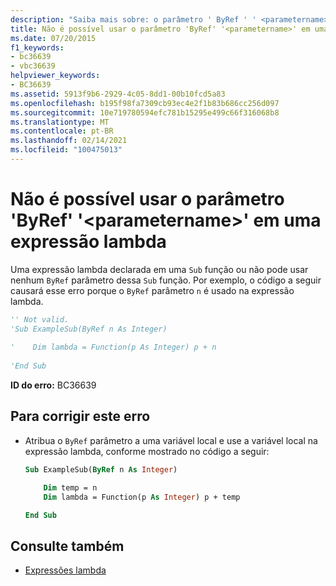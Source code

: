 ```yaml
---
description: "Saiba mais sobre: o parâmetro ' ByRef ' ' <parametername> ' não pode ser usado em uma expressão lambda"
title: Não é possível usar o parâmetro 'ByRef' '<parametername>' em uma expressão lambda
ms.date: 07/20/2015
f1_keywords:
- bc36639
- vbc36639
helpviewer_keywords:
- BC36639
ms.assetid: 5913f9b6-2929-4c05-8dd1-00b10fcd5a83
ms.openlocfilehash: b195f98fa7309cb93ec4e2f1b83b686cc256d097
ms.sourcegitcommit: 10e719780594efc781b15295e499c66f316068b8
ms.translationtype: MT
ms.contentlocale: pt-BR
ms.lasthandoff: 02/14/2021
ms.locfileid: "100475013"
---
```

# <a name="byref-parameter-parametername-cannot-be-used-in-a-lambda-expression"></a>Não é possível usar o parâmetro 'ByRef' '\<parametername>' em uma expressão lambda

Uma expressão lambda declarada em uma `Sub` função ou não pode usar nenhum `ByRef` parâmetro dessa `Sub` função. Por exemplo, o código a seguir causará esse erro porque o `ByRef` parâmetro `n` é usado na expressão lambda.  
  
```vb  
'' Not valid.
'Sub ExampleSub(ByRef n As Integer)  
  
'    Dim lambda = Function(p As Integer) p + n  
  
'End Sub  
```  
  
 **ID do erro:** BC36639  
  
## <a name="to-correct-this-error"></a>Para corrigir este erro  
  
- Atribua o `ByRef` parâmetro a uma variável local e use a variável local na expressão lambda, conforme mostrado no código a seguir:  
  
    ```vb  
    Sub ExampleSub(ByRef n As Integer)  
  
        Dim temp = n  
        Dim lambda = Function(p As Integer) p + temp  
  
    End Sub  
    ```  
  
## <a name="see-also"></a>Consulte também

- [Expressões lambda](../programming-guide/language-features/procedures/lambda-expressions.md)

